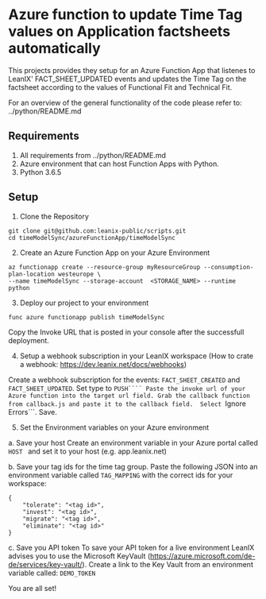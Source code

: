 # Azure function to update Time Tag values on Application factsheets automatically
This projects provides they setup for an Azure Function App that listenes to LeanIX' FACT_SHEET_UPDATED events and updates the Time Tag on the factsheet according to the values of Functional Fit and Technical Fit. 

For an overview of the general functionality of the code please refer to: ../python/README.md

## Requirements
1. All requirements from ../python/README.md
2. Azure environment that can host Function Apps with Python.
3. Python 3.6.5 

## Setup
1. Clone the Repository
```
git clone git@github.com:leanix-public/scripts.git
cd timeModelSync/azureFunctionApp/timeModelSync
```
2. Create an Azure Function App on your Azure Environment
```
az functionapp create --resource-group myResourceGroup --consumption-plan-location westeurope \
--name timeModelSync --storage-account  <STORAGE_NAME> --runtime python
```
3. Deploy our project to your environment
```
func azure functionapp publish timeModelSync
```
Copy the Invoke URL that is posted in your console after the successfull deployment.

4. Setup a webhook subscription in your LeanIX workspace
(How to crate a webhook: https://dev.leanix.net/docs/webhooks)

Create a webhook subscription for the events: ```FACT_SHEET_CREATED``` and ```FACT_SHEET_UPDATED```.
Set type to ```PUSH````
Paste the invoke url of your Azure function into the target url field.
Grab the callback function from callback.js and paste it to the callback field. 
Select ```Ignore Errors```. 
Save. 

5. Set the Environment variables on your Azure environment

a. Save your host
Create an environment variable in your Azure portal called ```HOST ``` and set it to your host (e.g. app.leanix.net)

b. Save your tag ids for the time tag group. 
Paste the following JSON into an environment variable called ```TAG_MAPPING``` with the correct ids for your workspace:
```
{
    "tolerate": "<tag id>",
    "invest": "<tag id>",
    "migrate": "<tag id>",
    "eliminate": "<tag id>"
}
```

c. Save you API token
To save your API token for a live environment LeanIX advises you to use the Microsoft KeyVault (https://azure.microsoft.com/de-de/services/key-vault/).
Create a link to the Key Vault from an environment variable called: ```DEMO_TOKEN```

You are all set!
